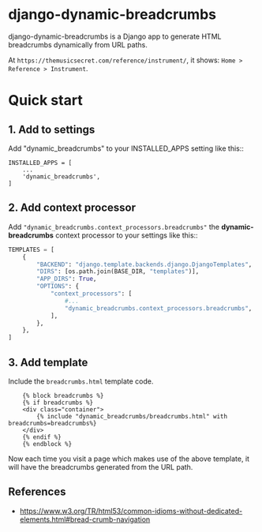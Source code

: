 django-dynamic-breadcrumbs
=====

django-dynamic-breadcrumbs is a Django app to generate HTML breadcrumbs
dynamically from URL paths. 

At `https://themusicsecret.com/reference/instrument/`, it shows:
`Home > Reference > Instrument`.

# Quick start

## 1. Add to settings

Add "dynamic_breadcrumbs" to your INSTALLED_APPS setting like this::

    INSTALLED_APPS = [
        ...
        'dynamic_breadcrumbs',
    ]

## 2. Add context processor

Add `"dynamic_breadcrumbs.context_processors.breadcrumbs"` the **dynamic-breadcrumbs** context processor to your settings like this::

~~~ python
TEMPLATES = [
    {
        "BACKEND": "django.template.backends.django.DjangoTemplates",
        "DIRS": [os.path.join(BASE_DIR, "templates")],
        "APP_DIRS": True,
        "OPTIONS": {
            "context_processors": [
				#...
                "dynamic_breadcrumbs.context_processors.breadcrumbs",
            ],
        },
    },
]
~~~

## 3. Add template

Include the `breadcrumbs.html` template code.

~~~
	{% block breadcrumbs %}
	{% if breadcrumbs %}
	<div class="container">
	    {% include "dynamic_breadcrumbs/breadcrumbs.html" with breadcrumbs=breadcrumbs%}
	</div>
	{% endif %}
	{% endblock %}
~~~

Now each time you visit a page which makes use of the above template,
it will have the breadcrumbs generated from the URL path.


## References

- https://www.w3.org/TR/html53/common-idioms-without-dedicated-elements.html#bread-crumb-navigation
